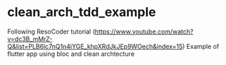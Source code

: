 # clean_arch_tdd_example
 Following ResoCoder tutorial (https://www.youtube.com/watch?v=dc3B_mMrZ-Q&list=PLB6lc7nQ1n4iYGE_khpXRdJkJEp9WOech&index=15)
 Example of flutter app using bloc and clean archtecture

